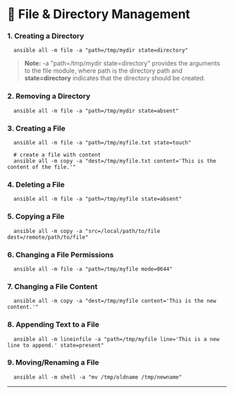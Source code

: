 # 📁 File & Directory Management

### 1. Creating a Directory

```
  ansible all -m file -a "path=/tmp/mydir state=directory"
```
> **Note:** -a "path=/tmp/mydir state=directory" provides the arguments to the file module, where path is the directory path and **state=directory** indicates that the directory should be created.</br>

### 2. Removing a Directory

```
  ansible all -m file -a "path=/tmp/mydir state=absent"
```

### 3. Creating a File

```
  ansible all -m file -a "path=/tmp/myfile.txt state=touch"

  # create a file with content
  ansible all -m copy -a "dest=/tmp/myfile.txt content='This is the content of the file.'"
```

### 4. Deleting a File

```
  ansible all -m file -a "path=/tmp/myfile state=absent"
```

### 5. Copying a File

```
  ansible all -m copy -a "src=/local/path/to/file dest=/remote/path/to/file"
```

### 6. Changing a File Permissions

```
  ansible all -m file -a "path=/tmp/myfile mode=0644"
```

### 7. Changing a File Content

```
  ansible all -m copy -a "dest=/tmp/myfile content='This is the new content.'"
```

### 8. Appending Text to a File

```
  ansible all -m lineinfile -a "path=/tmp/myfile line='This is a new line to append.' state=present"
```

### 9. Moving/Renaming a File

```
  ansible all -m shell -a "mv /tmp/oldname /tmp/newname"
```

---
